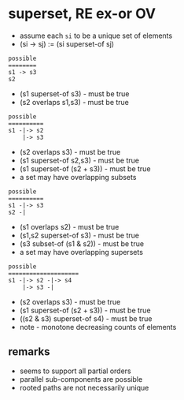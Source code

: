 
<!-- ======================================================================= -->
# superset, RE ex-or OV

- assume each `si` to be a unique set of elements
- (si -> sj) := (si superset-of sj)

```
possible
========
s1 -> s3
s2
```

- (s1 superset-of s3) - must be true
- (s2 overlaps s1,s3) - must be true

```
possible
==========
s1 -|-> s2
    |-> s3
```

- (s2 overlaps s3) - must be true
- (s1 superset-of s2,s3) - must be true
- (s1 superset-of (s2 + s3)) - must be true
- a set may have overlapping subsets

```
possible
==========
s1 -|-> s3
s2 -|
```

- (s1 overlaps s2) - must be true
- (s1,s2 superset-of s3) - must be true
- (s3 subset-of (s1 & s2)) - must be true
- a set may have overlapping supersets

```
possible
====================
s1 -|-> s2 -|-> s4
    |-> s3 -|
```

- (s2 overlaps s3) - must be true
- (s1 superset-of (s2 + s3)) - must be true
- ((s2 & s3) superset-of s4) - must be true
- note - monotone decreasing counts of elements

<!-- ======================================================================= -->
## remarks

- seems to support all partial orders
- parallel sub-components are possible
- rooted paths are not necessarily unique
